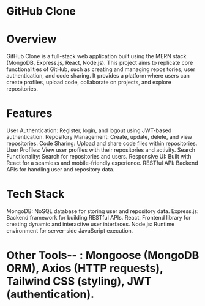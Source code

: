 # GitHub Clone

# Overview
GitHub Clone is a full-stack web application built using the MERN stack (MongoDB, Express.js, React, Node.js). This project aims to replicate core functionalities of GitHub, such as creating and managing repositories, user authentication, and code sharing. It provides a platform where users can create profiles, upload code, collaborate on projects, and explore repositories.

# Features
User Authentication: Register, login, and logout using JWT-based authentication.
Repository Management: Create, update, delete, and view repositories.
Code Sharing: Upload and share code files within repositories.
User Profiles: View user profiles with their repositories and activity.
Search Functionality: Search for repositories and users.
Responsive UI: Built with React for a seamless and mobile-friendly experience.
RESTful API: Backend APIs for handling user and repository data.

# Tech Stack

MongoDB: NoSQL database for storing user and repository data.
Express.js: Backend framework for building RESTful APIs.
React: Frontend library for creating dynamic and interactive user interfaces.
Node.js: Runtime environment for server-side JavaScript execution.

# Other Tools-- : Mongoose (MongoDB ORM), Axios (HTTP requests), Tailwind CSS (styling), JWT (authentication).
